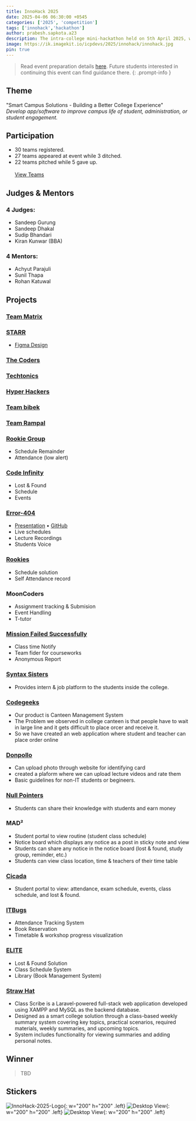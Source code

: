 ```yaml
---
title: InnoHack 2025
date: 2025-04-06 06:30:00 +0545
categories: ['2025', 'competition']
tags: ['innohack','hackathon']
author: prabesh.sapkota.a23
description: The intra-college mini-hackathon held on 5th April 2025, was a grand success, breaking records for student participation in a closed student-led event.
image: https://ik.imagekit.io/icpdevs/2025/innohack/innohack.jpg
pin: true
---
```


> Read event preparation details [here](https://icpdevs.github.io/posts/innohack-2025-behind-the-scene). Future students interested in continuing this event can find guidance there.
{: .prompt-info }

## Theme
"Smart Campus Solutions - Building a Better College Experience"
<br>_Develop app/software to improve campus life of student, administration, or student engagement._

## Participation
- 30 teams registered.
- 27 teams appeared at event while 3 ditched.
- 22 teams pitched while 5 gave up.
<br><br>
[View Teams](https://docs.google.com/spreadsheets/d/1bCRchedb_cxoPeR7CwmX6aTcTxMdMgcIa90zupngHds/view)

## Judges & Mentors

### 4 Judges:
- Sandeep Gurung
- Sandeep Dhakal
- Sudip Bhandari
- Kiran Kunwar (BBA)

### 4 Mentors:
 - Achyut Parajuli
 - Sunil Thapa
 - Rohan Katuwal

## Projects

### [Team Matrix](https://drive.google.com/file/d/1iPnBfJC7Hb72ikSsLqM1P5HwBaRK4Mx6/view?usp=sharing) 

### [STARR](https://drive.google.com/file/d/1EDQm_ETISyHV3fqfQnULHrS3F_XJ3s1F/view?usp=sharing)
- [Figma Design](https://www.figma.com/design/aXZa3jP5NyDtIYlxev0dtj/InfoShip?node-id=0-1&t=fQS3ZN1vgqTGJsp1-1)

### [The Coders](https://drive.google.com/file/d/1Sfq9wllSxVBPHraWB56QAED18f9Xxa7A/view?usp=sharing)

### [Techtonics](https://drive.google.com/file/d/1HlSrfbTvotGdp8q0q0gFW11gLgHtRFQm/view?usp=sharing)

### [Hyper Hackers](https://drive.google.com/file/d/1eWcHDi4lUUYFjQPxhqAUwkaYjlDU9BWe/view?usp=sharing)

### [Team bibek](https://drive.google.com/file/d/1nGMgEMkGBIcwxYXltIFkQd_HrPYSiISq/view?usp=sharing)

### [Team Rampal](https://drive.google.com/file/d/1F2tTtRnzFdkuVaWN3OU2sLzr6f6qUpei/view?usp=sharing)

### [Rookie Group](https://drive.google.com/file/d/1I4gKZKWrE36Q02bioG4KBYSbftgzKX6y/view?usp=sharing)
- Schedule Remainder
- Attendance (low alert)

### [Code Infinity](https://drive.google.com/file/d/1M9shMyB523RW2g5PVfv80X48Pb-kC_b-/view?usp=sharing)
- Lost & Found
- Schedule
- Events

### [Error-404](https://drive.google.com/file/d/1B7jGhVy8fjyfHVRy1DFVnFUkx4y2nrOb/view?usp=sharing)
- [Presentation](https://docs.google.com/presentation/d/1Pfw_RDZ6eWjMJJJJjzn0PvCVcDU2vEKh/edit?usp=sharing&ouid=101399640089667397560&rtpof=true&sd=true) • [GitHub](https://github.com/abinshakya/Hackathon4-5-2025)
- Live schedules
- Lecture Recordings
- Students Voice

### [Rookies](https://drive.google.com/file/d/1b2Vsjt7dLXntNE2Iyxq3eU42qmxLF_dz/view?usp=sharing)
- Schedule solution
- Self Attendance record

### MoonCoders
- Assignment tracking & Submision
- Event Handling
- T-tutor

### [Mission Failed Successfully](https://drive.google.com/file/d/1Cid-NSM5xW6mBbuyfrsm1sLQfavWdgwz/view?usp=sharing)
- Class time Notify
- Team fider for courseworks
- Anonymous Report

### [Syntax Sisters](https://drive.google.com/file/d/1Uwdb31X7xu5TthnwvUkeQDSNdX54QCog/view?usp=sharing)
- Provides intern & job platform to the students inside the college.

### [Codegeeks](https://drive.google.com/file/d/1AtJrgkWHOa3RnjZJXJlpzoFLiQaW6TGI/view?usp=sharing)
- Our product is Canteen Management System
- The Problem we observed in college canteen is that people have to wait in large line and it gets difficult to place orcer and receive it.
- So we have created an web application where student and teacher can place order online

### [Donpollo](https://drive.google.com/file/d/12DTdmidev8WLfiXY4CPS8fuu5v1PIVb8/view?usp=sharing)
- Can upload photo through website for identifying card
- created a plaform where we can upload lecture videos and rate them
- Basic guidelines for non-IT students or begineers.

### [Null Pointers](https://drive.google.com/file/d/1eNKskvKOPJTaS7tBqNguEpSn3VdeqJeo/view?usp=sharing)
- Students can share their knowledge with students and earn money

### MAD²
- Student portal to view routine (student class schedule)
- Notice board which displays any notice as a post in sticky note and view
- Students can share any notice in the notice board (lost & found, study group, reminder, etc.)
- Students can view class location, time & teachers of their time table

### [Cicada](https://drive.google.com/file/d/146ZqrEXQ9wYRvusKtA1c6VDk8jRMJAXD/view?usp=sharing)
- Student portal to view: attendance, exam schedule, events, class schedule, and lost & found.

### [ITBugs](https://drive.google.com/file/d/1wn0hfX3Z3kY_d2HwKNdZAllTGdm5hkWa/view?usp=sharing)
- Attendance Tracking System
- Book Reservation
- Timetable & workshop progress visualization

### [ELITE](https://drive.google.com/file/d/1SYtjsasFXvuvFz7ykfGZWBj2WNXemw1H/view?usp=sharing)
- Lost & Found Solution
- Class Schedule System
- Library (Book Management System)

### [Straw Hat](https://drive.google.com/file/d/1bpl5VpF6C5m6tmXA0AMyNh35n1P2-EYG/view?usp=sharing)
- Class Scribe is a Laravel-powered full-stack web application developed using XAMPP and MySQL as the backend database.
- Designed as a smart college solution through a class-based weekly summary system covering key topics, practical scenarios, required materials, weekly summaries, and upcoming topics.
- System includes functionality for viewing summaries and adding personal notes.

## Winner
> TBD

## Stickers

![InnoHack-2025-Logo](https://ik.imagekit.io/icpdevs/2025/innohack/logo.png){: w="200" h="200" .left}
![Desktop View](https://ik.imagekit.io/icpdevs/2025/innohack/cat.png){: w="200" h="200" .left}
![Desktop View](https://ik.imagekit.io/icpdevs/2025/innohack/langs.png){: w="200" h="200" .left}

<br><br>
